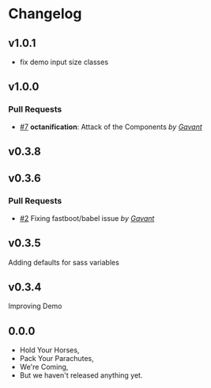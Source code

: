 Changelog
=========

## v1.0.1

- fix demo input size classes

## v1.0.0

### Pull Requests

- [#7](https://github.com/Gavant/ember-floating-labels/pull/7) **octanification**: Attack of the Components  *by [Gavant](https://github.com/Gavant)*

## v0.3.8

## v0.3.6

### Pull Requests

- [#2](https://github.com/Gavant/ember-floating-labels/pull/2)  Fixing fastboot/babel issue  *by [Gavant](https://github.com/Gavant)*

## v0.3.5
Adding defaults for sass variables

## v0.3.4
Improving Demo

## 0.0.0

- Hold Your Horses,
- Pack Your Parachutes,
- We're Coming,
- But we haven't released anything yet.
